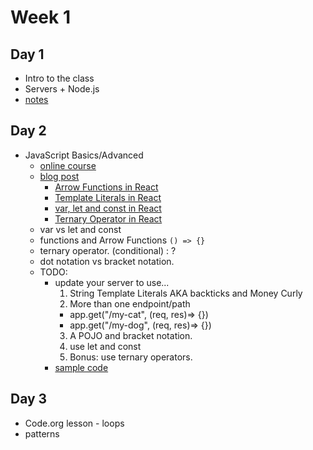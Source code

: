 
# Week 1

## Day 1

* Intro to the class
* Servers + Node.js
* [notes](./notes/week1-notes.md#day-1)

## Day 2

* JavaScript Basics/Advanced
  * [online course](https://www.educative.io/courses/javascript-fundamentals-before-learning-react)
  * [blog post](https://www.robinwieruch.de/javascript-fundamentals-react-requirements/)
    * [Arrow Functions in React](https://www.robinwieruch.de/javascript-fundamentals-react-requirements/#arrow-functions-in-react)
    * [Template Literals in React](https://www.robinwieruch.de/javascript-fundamentals-react-requirements/#template-literals-in-react)
    * [var, let and const in React](https://www.robinwieruch.de/javascript-fundamentals-react-requirements/#var-let-and-const-in-react)
    * [Ternary Operator in React](https://www.robinwieruch.de/javascript-fundamentals-react-requirements/#ternary-operator-in-react)
  * var vs let and const
  * functions and Arrow Functions `() => {}`
  * ternary operator. (conditional) : ?
  * dot notation vs bracket notation.
  * TODO:
    * update your server to use...
      1. String Template Literals AKA backticks and Money Curly
      2. More than one endpoint/path
        * app.get("/my-cat", (req, res)=> {})
        * app.get("/my-dog", (req, res)=> {})
      3. A POJO and bracket notation.
      4. use let and const
      5. Bonus: use ternary operators.
    * [sample code](https://github.com/rmccrear/node-server-demo)

## Day 3

* Code.org lesson - loops
* patterns
